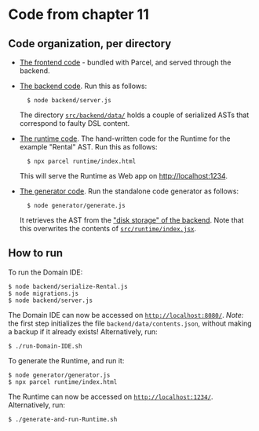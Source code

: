 # Code from chapter 11


## Code organization, per directory

* [The frontend code](./frontend) - bundled with Parcel, and served through the backend.

* [The backend code](./backend).
    Run this as follows:

        $ node backend/server.js

    The directory [`src/backend/data/`](./src/backend/data/) holds a couple of serialized ASTs that correspond to faulty DSL content.

* [The runtime code](./runtime).
    The hand-written code for the Runtime for the example "Rental" AST.
    Run this as follows:

        $ npx parcel runtime/index.html

    This will serve the Runtime as Web app on [http://localhost:1234]().

* [The generator code](./generator).
    Run the standalone code generator as follows:

        $ node generator/generate.js

    It retrieves the AST from the ["disk storage" of the backend](./backend/contents.json).
    Note that this overwrites the contents of [`src/runtime/index.jsx`](./src/runtime/index.jsx).


## How to run

To run the Domain IDE:

    $ node backend/serialize-Rental.js
    $ node migrations.js
    $ node backend/server.js

The Domain IDE can now be accessed on [`http://localhost:8080/`](http://localhost:8080/).
_Note:_ the first step initializes the file `backend/data/contents.json`, without making a backup if it already exists!
Alternatively, run:

    $ ./run-Domain-IDE.sh

To generate the Runtime, and run it:

    $ node generator/generator.js
    $ npx parcel runtime/index.html

The Runtime can now be accessed on [`http://localhost:1234/`](http://localhost:1234/).
Alternatively, run:

    $ ./generate-and-run-Runtime.sh

